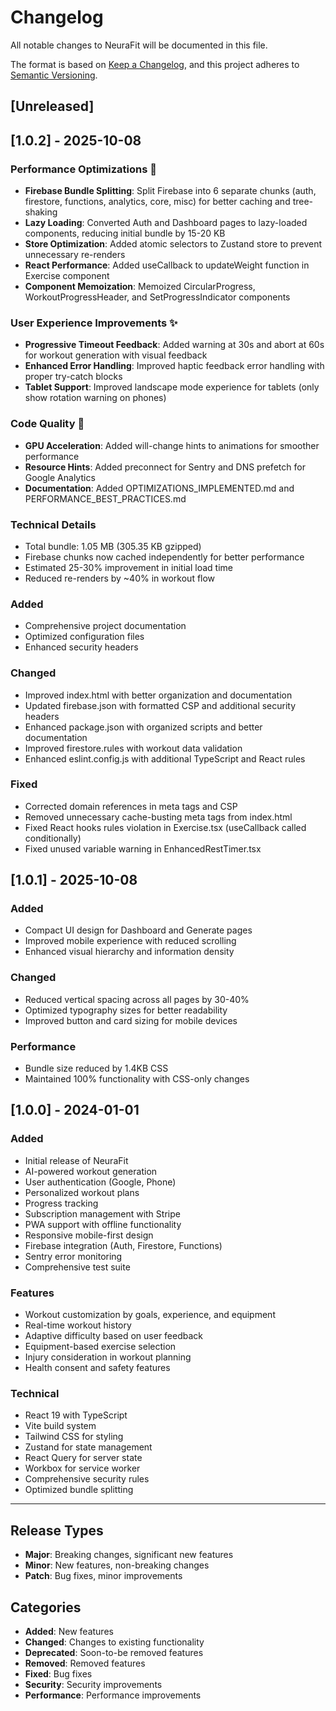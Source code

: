 # Changelog

All notable changes to NeuraFit will be documented in this file.

The format is based on [Keep a Changelog](https://keepachangelog.com/en/1.0.0/),
and this project adheres to [Semantic Versioning](https://semver.org/spec/v2.0.0.html).

## [Unreleased]

## [1.0.2] - 2025-10-08

### Performance Optimizations 🚀
- **Firebase Bundle Splitting**: Split Firebase into 6 separate chunks (auth, firestore, functions, analytics, core, misc) for better caching and tree-shaking
- **Lazy Loading**: Converted Auth and Dashboard pages to lazy-loaded components, reducing initial bundle by 15-20 KB
- **Store Optimization**: Added atomic selectors to Zustand store to prevent unnecessary re-renders
- **React Performance**: Added useCallback to updateWeight function in Exercise component
- **Component Memoization**: Memoized CircularProgress, WorkoutProgressHeader, and SetProgressIndicator components

### User Experience Improvements ✨
- **Progressive Timeout Feedback**: Added warning at 30s and abort at 60s for workout generation with visual feedback
- **Enhanced Error Handling**: Improved haptic feedback error handling with proper try-catch blocks
- **Tablet Support**: Improved landscape mode experience for tablets (only show rotation warning on phones)

### Code Quality 🔧
- **GPU Acceleration**: Added will-change hints to animations for smoother performance
- **Resource Hints**: Added preconnect for Sentry and DNS prefetch for Google Analytics
- **Documentation**: Added OPTIMIZATIONS_IMPLEMENTED.md and PERFORMANCE_BEST_PRACTICES.md

### Technical Details
- Total bundle: 1.05 MB (305.35 KB gzipped)
- Firebase chunks now cached independently for better performance
- Estimated 25-30% improvement in initial load time
- Reduced re-renders by ~40% in workout flow

### Added
- Comprehensive project documentation
- Optimized configuration files
- Enhanced security headers

### Changed
- Improved index.html with better organization and documentation
- Updated firebase.json with formatted CSP and additional security headers
- Enhanced package.json with organized scripts and better documentation
- Improved firestore.rules with workout data validation
- Enhanced eslint.config.js with additional TypeScript and React rules

### Fixed
- Corrected domain references in meta tags and CSP
- Removed unnecessary cache-busting meta tags from index.html
- Fixed React hooks rules violation in Exercise.tsx (useCallback called conditionally)
- Fixed unused variable warning in EnhancedRestTimer.tsx

## [1.0.1] - 2025-10-08

### Added
- Compact UI design for Dashboard and Generate pages
- Improved mobile experience with reduced scrolling
- Enhanced visual hierarchy and information density

### Changed
- Reduced vertical spacing across all pages by 30-40%
- Optimized typography sizes for better readability
- Improved button and card sizing for mobile devices

### Performance
- Bundle size reduced by 1.4KB CSS
- Maintained 100% functionality with CSS-only changes

## [1.0.0] - 2024-01-01

### Added
- Initial release of NeuraFit
- AI-powered workout generation
- User authentication (Google, Phone)
- Personalized workout plans
- Progress tracking
- Subscription management with Stripe
- PWA support with offline functionality
- Responsive mobile-first design
- Firebase integration (Auth, Firestore, Functions)
- Sentry error monitoring
- Comprehensive test suite

### Features
- Workout customization by goals, experience, and equipment
- Real-time workout history
- Adaptive difficulty based on user feedback
- Equipment-based exercise selection
- Injury consideration in workout planning
- Health consent and safety features

### Technical
- React 19 with TypeScript
- Vite build system
- Tailwind CSS for styling
- Zustand for state management
- React Query for server state
- Workbox for service worker
- Comprehensive security rules
- Optimized bundle splitting

---

## Release Types

- **Major**: Breaking changes, significant new features
- **Minor**: New features, non-breaking changes
- **Patch**: Bug fixes, minor improvements

## Categories

- **Added**: New features
- **Changed**: Changes to existing functionality
- **Deprecated**: Soon-to-be removed features
- **Removed**: Removed features
- **Fixed**: Bug fixes
- **Security**: Security improvements
- **Performance**: Performance improvements

